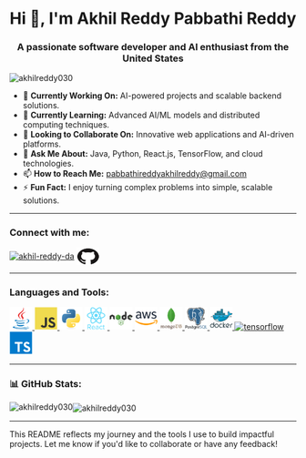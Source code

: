 <h1 align="center">Hi 👋, I'm Akhil Reddy Pabbathi Reddy</h1>
<h3 align="center">A passionate software developer and AI enthusiast from the United States</h3>

<p align="left"> <img src="https://komarev.com/ghpvc/?username=akhilreddy030&label=Profile%20views&color=0e75b6&style=flat" alt="akhilreddy030" /> </p>

- 🔭 **Currently Working On:** AI-powered projects and scalable backend solutions.  
- 🌱 **Currently Learning:** Advanced AI/ML models and distributed computing techniques.  
- 👯 **Looking to Collaborate On:** Innovative web applications and AI-driven platforms.  
- 💬 **Ask Me About:** Java, Python, React.js, TensorFlow, and cloud technologies.  
- 📫 **How to Reach Me:** [pabbathireddyakhilreddy@gmail.com](mailto:pabbathireddyakhilreddy@gmail.com)  
- ⚡ **Fun Fact:** I enjoy turning complex problems into simple, scalable solutions.

---

<h3 align="left">Connect with me:</h3>
<p align="left">
<a href="https://linkedin.com/in/akhil-reddy-da" target="blank"><img align="center" src="https://raw.githubusercontent.com/rahuldkjain/github-profile-readme-generator/master/src/images/icons/Social/linked-in-alt.svg" alt="akhil-reddy-da" height="30" width="40" /></a>
<a href="https://github.com/akhilreddy030" target="blank"><img align="center" src="https://raw.githubusercontent.com/devicons/devicon/master/icons/github/github-original.svg" alt="akhilreddy030" height="30" width="40" /></a>
</p>

---

<h3 align="left">Languages and Tools:</h3>
<p align="left"> 
  <a href="https://www.java.com" target="_blank" rel="noreferrer"> <img src="https://raw.githubusercontent.com/devicons/devicon/master/icons/java/java-original.svg" alt="java" width="40" height="40"/> </a> 
  <a href="https://developer.mozilla.org/en-US/docs/Web/JavaScript" target="_blank" rel="noreferrer"> <img src="https://raw.githubusercontent.com/devicons/devicon/master/icons/javascript/javascript-original.svg" alt="javascript" width="40" height="40"/> </a> 
  <a href="https://www.python.org" target="_blank" rel="noreferrer"> <img src="https://raw.githubusercontent.com/devicons/devicon/master/icons/python/python-original.svg" alt="python" width="40" height="40"/> </a> 
  <a href="https://reactjs.org/" target="_blank" rel="noreferrer"> <img src="https://raw.githubusercontent.com/devicons/devicon/master/icons/react/react-original-wordmark.svg" alt="react" width="40" height="40"/> </a> 
  <a href="https://nodejs.org" target="_blank" rel="noreferrer"> <img src="https://raw.githubusercontent.com/devicons/devicon/master/icons/nodejs/nodejs-original-wordmark.svg" alt="nodejs" width="40" height="40"/> </a> 
  <a href="https://aws.amazon.com" target="_blank" rel="noreferrer"> <img src="https://raw.githubusercontent.com/devicons/devicon/master/icons/amazonwebservices/amazonwebservices-original-wordmark.svg" alt="aws" width="40" height="40"/> </a> 
  <a href="https://www.mongodb.com/" target="_blank" rel="noreferrer"> <img src="https://raw.githubusercontent.com/devicons/devicon/master/icons/mongodb/mongodb-original-wordmark.svg" alt="mongodb" width="40" height="40"/> </a> 
  <a href="https://www.postgresql.org" target="_blank" rel="noreferrer"> <img src="https://raw.githubusercontent.com/devicons/devicon/master/icons/postgresql/postgresql-original-wordmark.svg" alt="postgresql" width="40" height="40"/> </a> 
  <a href="https://www.docker.com/" target="_blank" rel="noreferrer"> <img src="https://raw.githubusercontent.com/devicons/devicon/master/icons/docker/docker-original-wordmark.svg" alt="docker" width="40" height="40"/> </a> 
  <a href="https://www.tensorflow.org" target="_blank" rel="noreferrer"> <img src="https://www.vectorlogo.zone/logos/tensorflow/tensorflow-icon.svg" alt="tensorflow" width="40" height="40"/> </a> 
  <a href="https://www.typescriptlang.org/" target="_blank" rel="noreferrer"> <img src="https://raw.githubusercontent.com/devicons/devicon/master/icons/typescript/typescript-original.svg" alt="typescript" width="40" height="40"/> </a> 
</p>

---

<h3 align="left">📊 GitHub Stats:</h3>
<p>
  <img align="left" src="https://github-readme-stats.vercel.app/api?username=akhilreddy030&show_icons=true&locale=en" alt="akhilreddy030" />
</p>
<p>
  <img align="center" src="https://github-readme-streak-stats.herokuapp.com/?user=akhilreddy030&" alt="akhilreddy030" />
</p>

---

This README reflects my journey and the tools I use to build impactful projects. Let me know if you'd like to collaborate or have any feedback!
